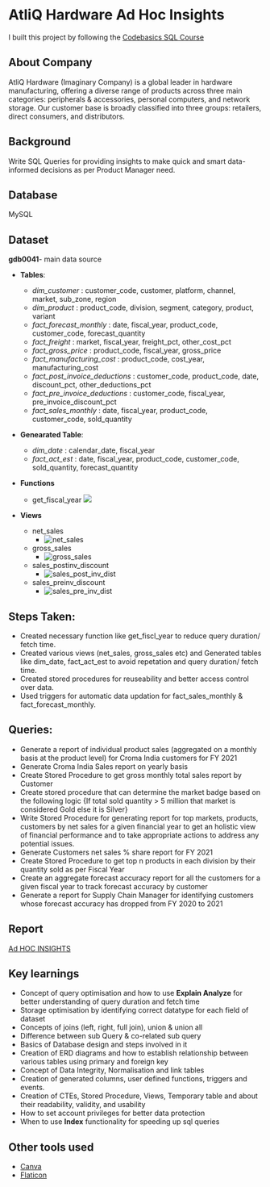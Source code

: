 # AtliQ Hardware Ad Hoc Insights
I built this project by following the [Codebasics SQL Course](https://codebasics.io/courses/sql-beginner-to-advanced-for-data-professionals)
## About Company
AtliQ Hardware (Imaginary Company) is a global leader in hardware manufacturing, offering a diverse range of products across three main categories: peripherals & accessories, personal computers, and network storage. Our customer base is broadly classified into three groups: retailers, direct consumers, and distributors.

## Background
Write SQL Queries for providing insights to make quick and smart data-informed decisions as per Product Manager need.

## Database
MySQL

## Dataset
**gdb0041**- main data source
- **Tables**:
  - _dim_customer_ : customer_code, customer, platform, channel, market, sub_zone, region
  - _dim_product_ : product_code, division, segment, category, product, variant
  - _fact_forecast_monthly_ :  date, fiscal_year, product_code, customer_code, forecast_quantity
  - _fact_freight_ : market, fiscal_year, freight_pct, other_cost_pct
  - _fact_gross_price_ : product_code, fiscal_year, gross_price
  - _fact_manufacturing_cost_ : product_code, cost_year, manufacturing_cost
  - _fact_post_invoice_deductions_ : customer_code, product_code, date, discount_pct, other_deductions_pct
  - _fact_pre_invoice_deductions_ : customer_code, fiscal_year, pre_invoice_discount_pct
  - _fact_sales_monthly_ : date, fiscal_year, product_code, customer_code, sold_quantity
    
- **Genearated Table**:
  - _dim_date_ : calendar_date, fiscal_year
  - _fact_act_est_ : date, fiscal_year, product_code, customer_code, sold_quantity, forecast_quantity
 
- **Functions**
    - get_fiscal_year
 ![](https://github.com/user-attachments/assets/2848df54-88a2-4e0c-bda5-5d545e6ac05e)
- **Views**
  - net_sales
    - ![net_sales](https://github.com/user-attachments/assets/ac2d7ad8-ff1d-494a-adc8-ce6211e64add)
  - gross_sales
    - ![gross_sales](https://github.com/user-attachments/assets/ffd95e2e-2a60-48de-8daa-3de02b9155ed)
  - sales_postinv_discount
    - ![sales_post_inv_dist](https://github.com/user-attachments/assets/2b8f698b-0415-47b0-9555-1e54ad567cac)
  - sales_preinv_discount
    - ![sales_pre_inv_dist](https://github.com/user-attachments/assets/dbeab807-b7bd-4bc5-973e-bd41c70c2b76)

## Steps Taken:
  - Created necessary function like get_fiscl_year to reduce query duration/ fetch time.
  - Created various views (net_sales, gross_sales etc) and Generated tables like dim_date, fact_act_est to avoid repetation and query duration/ fetch time.
  - Created stored procedures for reuseability and better access control over data.
  - Used triggers for automatic data updation for fact_sales_monthly & fact_forecast_monthly.

## Queries:
  - Generate a report of individual product sales (aggregated on a monthly basis at the product level) for Croma India customers for FY 2021
  - Generate Croma India Sales report on yearly basis
  - Create Stored Procedure to get gross monthly total sales report by Customer
  - Create stored procedure that can determine the market badge based on the following logic {If total sold quantity > 5 million that market is considered Gold else it is Silver}
  - Write Stored Procedure for generating report for top markets, products, customers by net sales for a given financial year to get an holistic view of financial performance and to take appropriate actions to address any potential issues.
  - Generate Customers net sales % share report for FY 2021
  - Create Stored Procedure to get top n products in each division by their quantity sold as per Fiscal Year
  - Create an aggregate forecast accuracy report for all the customers for a given fiscal year to track forecast accuracy by customer
  - Generate a report for Supply Chain Manager for identifying customers whose forecast accuracy has dropped from FY 2020 to 2021

## Report
[Ad HOC INSIGHTS](https://github.com/shellynagar27/Consumer-Goods---Ad-Hoc-Analysis/blob/main/Ad%20HOC%20INSIGHTS.pdf)

## Key learnings
  - Concept of query optimisation and how to use **Explain Analyze** for better understanding of query duration and fetch time
  - Storage optimisation by identifying correct datatype for each field of dataset
  - Concepts of joins (left, right, full join), union & union all
  - Difference between sub Query & co-related sub query
  - Basics of Database design and steps involved in it
  - Creation of ERD diagrams and how to establish relationship between various tables using primary and foreign key
  - Concept of Data Integrity, Normalisation and link tables
  - Creation of generated columns, user defined functions, triggers and events.
  - Creation of CTEs, Stored Procedure, Views, Temporary table and about their readability, validity, and usability
  - How to set account privileges for better data protection
  - When to use **Index** functionality for speeding up sql queries

## Other tools used
  - [Canva](https://www.canva.com/)
  - [Flaticon](https://www.flaticon.com/)
